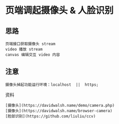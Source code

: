 页端调起摄像头 & 人脸识别
===

思路
---

```
页端接口获取摄像头 stream
video 播放 stream
canvas 编辑交互 video 内容
```

注意
---

```
摄像头掉起功能运行环境：localhost  ||  https;

```

资料

```
[摄像头](https://davidwalsh.name/demo/camera.php)
[摄像头](https://davidwalsh.name/browser-camera)
[脸部识别](https://github.com/liuliu/ccv)
```